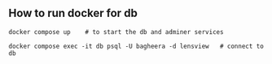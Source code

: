 ## How to run docker for db

```
docker compose up    # to start the db and adminer services

docker compose exec -it db psql -U bagheera -d lensview   # connect to db

```
